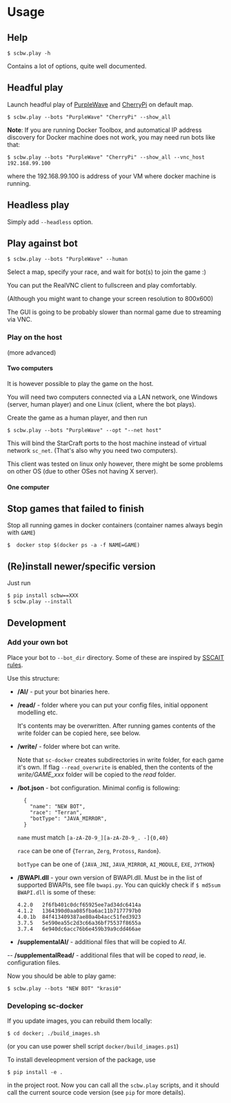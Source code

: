 # Usage

## Help

    $ scbw.play -h

Contains a lot of options, quite well documented.

## Headful play

Launch headful play of [PurpleWave](https://sscaitournament.com/index.php?action=botDetails&bot=PurpleWave) and [CherryPi](https://sscaitournament.com/index.php?action=botDetails&bot=CherryPi) on default map.

    $ scbw.play --bots "PurpleWave" "CherryPi" --show_all

**Note**: If you are running Docker Toolbox, and automatical IP address discovery
for Docker machine does not work, you may need run bots like that:

    $ scbw.play --bots "PurpleWave" "CherryPi" --show_all --vnc_host 192.168.99.100

where the 192.168.99.100 is address of your VM where docker machine is running.

## Headless play

Simply add `--headless` option.

## Play against bot

    $ scbw.play --bots "PurpleWave" --human

Select a map, specify your race, and wait for bot(s) to join the game :)

You can put the RealVNC client to fullscreen and play comfortably.

(Although you might want to change your screen resolution to 800x600)

The GUI is going to be probably slower than normal game due to streaming via VNC.

### Play on the host

(more advanced)

#### Two computers

It is however possible to play the game on the host.

You will need two computers connected via a LAN network, one Windows (server, human player)
and one Linux (client, where the bot plays).

Create the game as a human player, and then run

    $ scbw.play --bots "PurpleWave" --opt "--net host"

This will bind the StarCraft ports to the host machine instead of virtual
network `sc_net`. (That's also why you need two computers).

This client was tested on linux only however, there might be
some problems on other OS (due to other OSes not having X server).

#### One computer

## Stop games that failed to finish

Stop all running games in docker containers (container names always begin with `GAME`)

    $  docker stop $(docker ps -a -f NAME=GAME)

## (Re)install newer/specific version

Just run

    $ pip install scbw==XXX
    $ scbw.play --install

## Development

### Add your own bot

Place your bot to `--bot_dir` directory. Some of these are inspired by [SSCAIT rules](http://sscaitournament.com/index.php?action=rules).

Use this structure:

- **/AI/** - put your bot binaries here.

- **/read/** - folder where you can put your config files, initial opponent modelling etc.

  It's contents may be overwritten. After running games contents of the write folder can be copied here, see below.

- **/write/** - folder where bot can write.

    Note that `sc-docker` creates subdirectories in write folder, for each game it's own. If flag `--read_overwrite` is enabled, then the contents of the *write/GAME_xxx* folder will be copied to the *read* folder.

- **/bot.json** - bot configuration. Minimal config is following:

        {
          "name": "NEW BOT",
          "race": "Terran",
          "botType": "JAVA_MIRROR",
        }

    `name` must match `[a-zA-Z0-9_][a-zA-Z0-9_. -]{0,40}`

    `race` can be one of {`Terran`, `Zerg`, `Protoss`, `Random`}.

    `botType` can be one of {`JAVA_JNI`, `JAVA_MIRROR`, `AI_MODULE`, `EXE`, `JYTHON`}

- **/BWAPI.dll** - your own version of BWAPI.dll. Must be in the list of supported BWAPIs, see file `bwapi.py`. You can quickly check if `$ md5sum BWAPI.dll` is some of these:

      4.2.0   2f6fb401c0dcf65925ee7ad34dc6414a
      4.1.2   1364390d0aa085fba6ac11b7177797b0
      4.0.1b  84f413409387ae80a4b4acc51fed3923
      3.7.5   5e590ea55c2d3c66a36bf75537f8655a
      3.7.4   6e940dc6acc76b6e459b39a9cdd466ae

- **/supplementalAI/** - additional files that will be copied to *AI*.

-- **/supplementalRead/** - additional files that will be coped to *read*, ie. configuration files.

Now you should be able to play game:

    $ scbw.play --bots "NEW BOT" "krasi0"

### Developing sc-docker

If you update images, you can rebuild them locally:

    $ cd docker; ./build_images.sh

(or you can use power shell script `docker/build_images.ps1`)

To install develeopment version of the package, use

    $ pip install -e .

in the project root. Now you can call all the `scbw.play` scripts,
and it should call the current source code version (see `pip` for more details).
